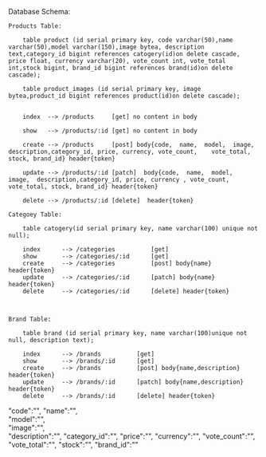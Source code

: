 Database Schema:
        
    Products Table:

        table product (id serial primary key, code varchar(50),name varchar(50),model varchar(150),image bytea, description text,category_id bigint references catogery(id)on delete cascade, price float, currency varchar(20), vote_count int, vote_total int,stock bigint, brand_id bigint references brand(id)on delete cascade);
        
        table product_images (id serial primary key, image bytea,product_id bigint references product(id)on delete cascade);


        index  --> /products     [get] no content in body

        show   --> /products/:id [get] no content in body

        create --> /products     [post] body{code,  name,  model,  image,  description,category_id, price, currency, vote_count,    vote_total, stock, brand_id} header{token}

        update --> /products/:id [patch]  body{code,  name,  model,  image,  description,category_id, price, currency , vote_count, vote_total, stock, brand_id} header{token}

        delete --> /products/:id [delete]  header{token}

    Categoey Table:

        table catogery(id serial primary key, name varchar(100) unique not null);

        index      --> /categories          [get]
        show       --> /categories/:id      [get]
        create     --> /categories          [post] body{name} header{token}
        update     --> /categories/:id      [patch] body{name} header{token}
        delete     --> /categories/:id      [delete] header{token}

   

    Brand Table:

        table brand (id serial primary key, name varchar(100)unique not null, description text);

        index      --> /brands          [get]
        show       --> /brands/:id      [get]
        create     --> /brands          [post] body{name,description} header{token}
        update     --> /brands/:id      [patch] body{name,description} header{token}
        delete     --> /brands/:id      [delete] header{token}



   "code":"",
    "name":"",  
    "model":"",  
    "image":"",  
    "description":"",
    "category_id":"", 
    "price":"", 
    "currency":"", 
    "vote_count":"",    
    "vote_total":"", 
    "stock":"", 
    "brand_id":""
    